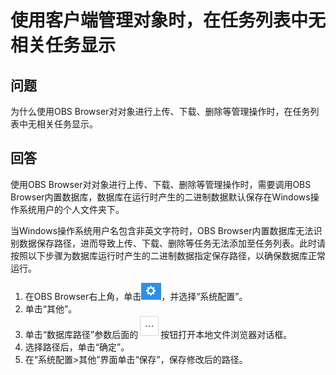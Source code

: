 # 使用客户端管理对象时，在任务列表中无相关任务显示<a name="zh-cn_topic_0086375610"></a>

## 问题<a name="scb49866c61fe45fc8458e96e2177af65"></a>

为什么使用OBS Browser对对象进行上传、下载、删除等管理操作时，在任务列表中无相关任务显示。

## 回答<a name="s55244099d14b452baabd78f1ce9acdee"></a>

使用OBS Browser对对象进行上传、下载、删除等管理操作时，需要调用OBS Browser内置数据库，数据库在运行时产生的二进制数据默认保存在Windows操作系统用户的个人文件夹下。

当Windows操作系统用户名包含非英文字符时，OBS Browser内置数据库无法识别数据保存路径，进而导致上传、下载、删除等任务无法添加至任务列表。此时请按照以下步骤为数据库运行时产生的二进制数据指定保存路径，以确保数据库正常运行。

1.  在OBS Browser右上角，单击![](figures/zh-cn_image_0137551569.png)，并选择“系统配置”。
2.  单击“其他”。
3.  单击“数据库路径”参数后面的![](figures/zh-cn_image_0137551574.png)按钮打开本地文件浏览器对话框。
4.  选择路径后，单击“确定”。
5.  在“系统配置\>其他”界面单击“保存”，保存修改后的路径。

